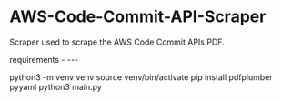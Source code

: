 # AWS-Code-Commit-API-Scraper
Scraper used to scrape the AWS Code Commit APIs PDF. 

requirements - ---

python3 -m venv venv
source venv/bin/activate
pip install pdfplumber pyyaml
python3 main.py
